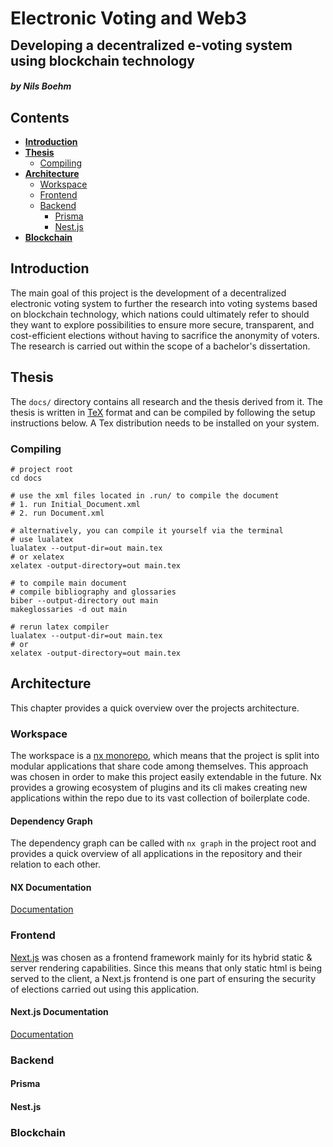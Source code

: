 <html lang="eng">
<div>
    <h1 style="line-height: 2px">Electronic Voting and Web3</h1>
    <h2>Developing a decentralized e-voting system using blockchain technology</h2>
    <h5>by Nils Boehm</h5>
</div>
</html>

## Contents

- **[Introduction](#introduction)**
- **[Thesis](#thesis)**
  - [Compiling](#compiling)
- **[Architecture](#architecture)**
  - [Workspace](#workspace)
  - [Frontend](#frontend)
  - [Backend](#backend)
    - [Prisma](#prisma)
    - [Nest.js](#nestjs)
- **[Blockchain](#blockchain)**

## Introduction

The main goal of this project is the development of a decentralized electronic voting system to
further the research into voting systems based on blockchain technology, which nations could ultimately refer to should they
want to explore possibilities to ensure more secure, transparent, and cost-efficient elections without having to sacrifice the anonymity of voters.
The research is carried out within the scope of a bachelor's dissertation.

## Thesis

The `docs/` directory contains all research and the thesis derived from it. The thesis is written in
[TeX](https://tug.org/begin.html) format and can be compiled by following the setup instructions below.
A Tex distribution needs to be installed on your system.

### Compiling

```shell
# project root
cd docs

# use the xml files located in .run/ to compile the document
# 1. run Initial_Document.xml
# 2. run Document.xml

# alternatively, you can compile it yourself via the terminal
# use lualatex
lualatex --output-dir=out main.tex
# or xelatex
xelatex -output-directory=out main.tex

# to compile main document
# compile bibliography and glossaries
biber --output-directory out main
makeglossaries -d out main

# rerun latex compiler
lualatex --output-dir=out main.tex
# or
xelatex -output-directory=out main.tex
```

## Architecture

This chapter provides a quick overview over the projects architecture.

### Workspace

The workspace is a [nx monorepo](https://nx.dev/), which means that the project is split into modular applications that share code
among themselves. This approach was chosen in order to make this project easily extendable in the future.
Nx provides a growing ecosystem of plugins and its cli makes creating new applications within the repo due to its vast
collection of boilerplate code.

#### Dependency Graph

The dependency graph can be called with `nx graph` in the project root and provides a quick overview of all applications in the repository and their relation to each other.

#### NX Documentation

[Documentation](https://nx.dev/getting-started/intro)

### Frontend

[Next.js](https://nextjs.org) was chosen as a frontend framework mainly for its hybrid static & server rendering capabilities.
Since this means that only static html is being served to the client, a Next.js frontend is one part of ensuring the security of elections carried out using this application.

#### Next.js Documentation

[Documentation](https://nextjs.org/docs/getting-started)

### Backend

#### Prisma

#### Nest.js

### Blockchain
